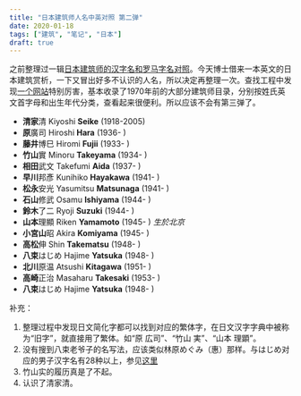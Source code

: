 ```yaml
---
title: "日本建筑师人名中英对照 第二弹"
date: 2020-01-18
tags: ["建筑", "笔记", "日本"]
draft: true
---
```


之前整理过一辑[日本建筑师的汉字名和罗马字名对照](http://www.ariamis.casa/posts/j-architects// "日本建筑师人名中英对照")。今天博士借来一本英文的日本建筑赏析，一下又冒出好多不认识的人名，所以决定再整理一次。查找工程中发现[一个网站](https://japan-architect.jimdofree.com/japanese-architects/ "Architects in Japan")特别厉害，基本收录了1970年前的大部分建筑师目录，分别按姓氏英文首字母和出生年代分类，查看起来很便利。所以应该不会有第三弹了。

* **清家**清    Kiyoshi **Seike** (1918-2005)
* **原**廣司 Hiroshi **Hara** (1936- )
* **藤井**博巳  Hiromi **Fujii** (1933- )
* **竹山**實  Minoru **Takeyama** (1934- )
* **相田**武文  Takefumi **Aida** (1937- )
* **早川**邦彥  Kunihiko **Hayakawa** (1941- )
* **松永**安光  Yasumitsu **Matsunaga** (1941- )
* **石山**修武  Osamu **Ishiyama** (1944- )
* **鈴木**了二  Ryoji **Suzuki** (1944- )
* **山本**理顯  Riken **Yamamoto** (1945- ) *生於北京*
* **小宮山**昭  Akira **Komiyama** (1945- )
* **高松**伸  Shin **Takematsu** (1948- )
* **八束**はじめ  Hajime **Yatsuka** (1948- )
* **北川**原温  Atsushi **Kitagawa** (1951- )
* **高崎**正治  Masaharu **Takesaki** (1953- )
* **八束**はじめ  Hajime **Yatsuka** (1948- )



补充：
1. 整理过程中发现日文简化字都可以找到对应的繁体字，在日文汉字字典中被称为“旧字”，就直接用了繁体。如“原 広司”、“竹山 実”、“山本 理顕”。
2. 没有搜到八束老爷子的名写法，应该类似林原めぐみ（惠）那样。与はじめ对应的男子汉字名有28种以上，参见[这里](http://www.hipenpal.com/tool/japanese-names-search-and-converter-in-traditional-chinese.php?nowpage=2&movepage=1&vp=&sp=&lang=&od=e&startchk=OK&keyword=hajime&to=檢索&malename=checked "日本人名字的讀法搜索")
3. 竹山实的履历真是了不起。
4. 认识了清家清。
